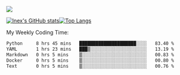 ![](https://komarev.com/ghpvc/?username=lnexenl&style=flat-square&color=orange)

[![lnex's GitHub stats](https://github-readme-stats.vercel.app/api?username=lnexenl&count_private=true&show_icons=true)](https://github.com/anuraghazra/github-readme-stats)[![Top Langs](https://github-readme-stats.vercel.app/api/top-langs/?username=lnexenl&layout=compact&langs_count=8&exclude_repo=32-bit-MIPS-CPU)](https://github.com/anuraghazra/github-readme-stats)

My Weekly Coding Time:
<!--START_SECTION:waka-->

```txt
Python     8 hrs 45 mins   █████████████████████░░░░   83.40 %
YAML       1 hrs 23 mins   ███▒░░░░░░░░░░░░░░░░░░░░░   13.19 %
Markdown   0 hrs 5 mins    ▒░░░░░░░░░░░░░░░░░░░░░░░░   00.83 %
Docker     0 hrs 5 mins    ▒░░░░░░░░░░░░░░░░░░░░░░░░   00.80 %
Text       0 hrs 5 mins    ▒░░░░░░░░░░░░░░░░░░░░░░░░   00.76 %
```

<!--END_SECTION:waka-->



